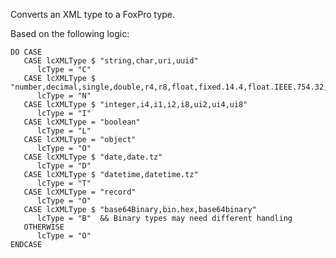 ﻿Converts an XML type to a FoxPro type.Based on the following logic:```foxproDO CASE   CASE lcXMLType $ "string,char,uri,uuid"      lcType = "C"   CASE lcXMLType $ "number,decimal,single,double,r4,r8,float,fixed.14.4,float.IEEE.754.32,float.IEEE.754.64"       lcType = "N"   CASE lcXMLType $ "integer,i4,i1,i2,i8,ui2,ui4,ui8"      lcType = "I"   CASE lcXMLType = "boolean"      lcType = "L"   CASE lcXMLType = "object"      lcType = "O"   CASE lcXMLType $ "date,date.tz"      lcType = "D"   CASE lcXMLType $ "datetime,datetime.tz"      lcType = "T"   CASE lcXMLType = "record"       lcType = "O"   CASE lcXMLType $ "base64Binary,bin.hex,base64binary"      lcType = "B"  && Binary types may need different handling   OTHERWISE      lcType = "O"ENDCASE```